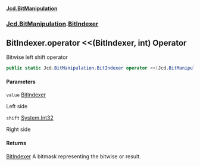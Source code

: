 #### [Jcd.BitManipulation](index.md 'index')

### [Jcd.BitManipulation](Jcd.BitManipulation 'Jcd.BitManipulation').[BitIndexer](Jcd.BitManipulation.BitIndexer 'Jcd.BitManipulation.BitIndexer')

## BitIndexer.operator <<(BitIndexer, int) Operator

Bitwise left shift operator

```csharp
public static Jcd.BitManipulation.BitIndexer operator <<(Jcd.BitManipulation.BitIndexer value, int shift);
```

#### Parameters

<a name='Jcd.BitManipulation.BitIndexer.op_LeftShift(Jcd.BitManipulation.BitIndexer,int).value'></a>

`value` [BitIndexer](Jcd.BitManipulation.BitIndexer 'Jcd.BitManipulation.BitIndexer')

Left side

<a name='Jcd.BitManipulation.BitIndexer.op_LeftShift(Jcd.BitManipulation.BitIndexer,int).shift'></a>

`shift` [System.Int32](https://docs.microsoft.com/en-us/dotnet/api/System.Int32 'System.Int32')

Right side

#### Returns

[BitIndexer](Jcd.BitManipulation.BitIndexer 'Jcd.BitManipulation.BitIndexer')
A bitmask representing the bitwise or result.